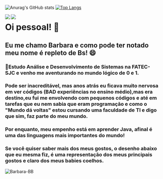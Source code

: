 ![Anurag's GitHub stats](https://github-readme-stats.vercel.app/api?username=Barbara-BB&show_icons=true&theme=radical)
[![Top Langs](https://github-readme-stats.vercel.app/api/top-langs/?username=Barbara-BB&layout=compact&theme=radical)](https://github.com/Barbara-BB/github-readme-stats)



<a target="_blank" href="mailto:barbarabidetti@gmail.com">
  <img align="left"  src="https://img.shields.io/badge/Gmail-D14836?style=for-the-badge&logo=gmail&logoColor=white" />
</a>

<a target="_blank" href="https://www.linkedin.com/in/barbara-bidetti-bb910a1b3?lipi=urn%3Ali%3Apage%3Ad_flagship3_profile_view_base_contact_details%3Bf5p2aZNDQFWDZTzVPmd65A%3D%3D">
  <img align="left"  src="https://img.shields.io/badge/LinkedIn-0077B5?style=for-the-badge&logo=linkedin&logoColor=white" />
</a>


# Oi pessoal! 👋
## Eu me chamo Barbara e como pode ter notado meu nome é repleto de Bs! 😄 
### 🌱Estudo Análise e Desenvolvimento de Sistemas na FATEC-SJC e venho me aventurando no mundo lógico de 0 e 1.
### Pode ser inacreditável, mas anos atrás eu ficava muito nervosa em ver códigos (BAD experiências no ensino médio),mas era destino,eu fui me envolvendo com pequenos códigos e até em tarefas que eu nem sabia que eram programação e como o "Mundo dá voltas" estou cursando uma faculdade de TI e digo que sim, faz parte do meu mundo.
### Por enquanto, meu empenho está em aprender Java, afinal é uma das linguagens mais importantes do mundo!
### Se você quiser saber mais dos meus gostos, o desenho abaixo que eu mesma fiz, é uma representação dos meus principais gostos e claro dos meus babies coelhos.


![Barbara-BB](https://github.com/Barbara-BB/Barbara-BB/blob/main/Barbara-BB.png)


<!--
**Barbara-BB/Barbara-BB** is a ✨ _special_ ✨ repository because its `README.md` (this file) appears on your GitHub profile.

Here are some ideas to get you started:

- 🔭 I’m currently working on ...
- 🌱 I’m currently learning ...
- 👯 I’m looking to collaborate on ...
- 🤔 I’m looking for help with ...
- 💬 Ask me about ...
- 📫 How to reach me: ...
- 😄 Pronouns: ...
- ⚡ Fun fact: ...
-->
